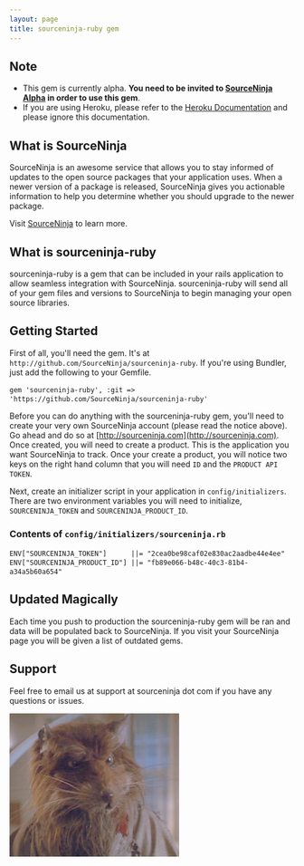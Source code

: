 ```yaml
---
layout: page
title: sourceninja-ruby gem
---
```


Note
----
* This gem is currently alpha. __You need to be invited to [SourceNinja Alpha](http://www.sourceninja.com/sign-up.html) in order to use this gem__.
* If you are using Heroku, please refer to the [Heroku Documentation](heroku-addon) and please ignore this documentation.

What is SourceNinja
-------------------
SourceNinja is an awesome service that allows you to stay informed of updates to the open source packages that your application uses. When a newer version of a package is released, SourceNinja gives you actionable information to help you determine whether you should upgrade to the newer package.

Visit [SourceNinja](http://sourceninja.com) to learn more.

What is sourceninja-ruby
------------------------
sourceninja-ruby is a gem that can be included in your rails application to allow seamless integration with SourceNinja. sourceninja-ruby will send all of your gem files and versions to SourceNinja to begin managing your open source libraries.

Getting Started
---------------
First of all, you'll need the gem. It's at `http://github.com/SourceNinja/sourceninja-ruby`. If you're using Bundler, just add the following to your Gemfile.
    
	gem 'sourceninja-ruby', :git => 'https://github.com/SourceNinja/sourceninja-ruby'

Before you can do anything with the sourceninja-ruby gem, you'll need to create your very own SourceNinja account (please read the notice above). Go ahead and do so at [http://sourceninja.com](http://sourceninja.com). Once created, you will need to create a product. This is the application you want SourceNinja to track. Once your create a product, you will notice two keys on the right hand column that you will need `ID` and the `PRODUCT API TOKEN`.

Next, create an initializer script in your application in `config/initializers`. There are two environment variables you will need to initialize, `SOURCENINJA_TOKEN` and `SOURCENINJA_PRODUCT_ID`.

### Contents of `config/initializers/sourceninja.rb`
	ENV["SOURCENINJA_TOKEN"]      ||= "2cea0be98caf02e830ac2aadbe44e4ee"
	ENV["SOURCENINJA_PRODUCT_ID"] ||= "fb89e066-b48c-40c3-81b4-a34a5b60a654"

Updated Magically
-----------------
Each time you push to production the sourceninja-ruby gem will be ran and data will be populated back to SourceNinja. If you visit your SourceNinja page you will be given a list of outdated gems.

Support
-------
Feel free to email us at support at sourceninja dot com if you have any questions or issues.

![sourceninja-ruby](assets/images/splinter.jpg)




